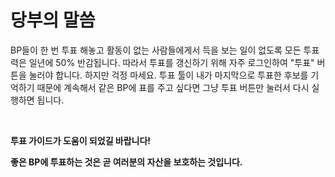 **당부**의 말씀
===

BP들이 한 번 투표 해놓고 활동이 없는 사람들에게서 득을 보는 일이 없도록 모든 투표력은 일년에 50% 반감됩니다. 따라서 투표를 갱신하기 위해 자주 로그인하여 "투표" 버튼을 눌러야 합니다. 하지만 걱정 마세요. 투표 툴이 내가 마지막으로 투표한 후보를 기억하기 때문에 계속해서 같은 BP에 표를 주고 싶다면 그냥 투표 버튼만 눌러서 다시 실행하면 됩니다.

<br>

**투표 가이드가 도움이 되었길 바랍니다!**

**좋은 BP에 투표하는 것은 곧 여러분의 자산을 보호하는 것입니다.**